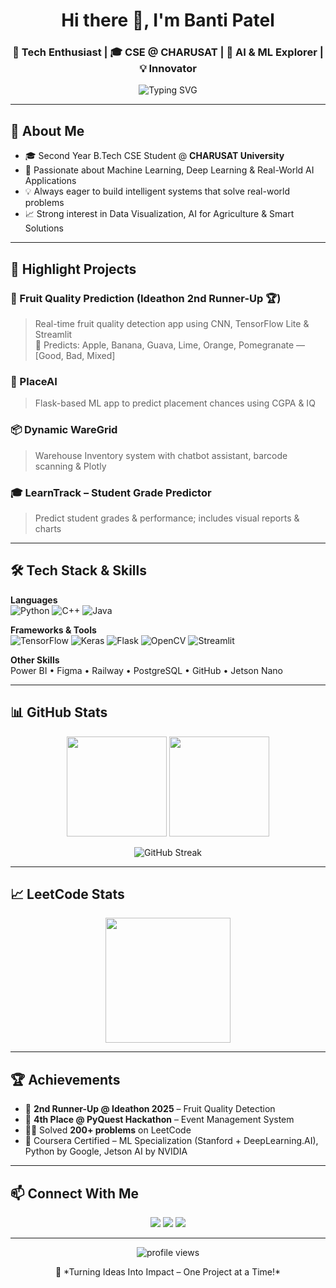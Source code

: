 <h1 align="center">Hi there 👋, I'm Banti Patel</h1>
<h3 align="center">🚀 Tech Enthusiast | 🎓 CSE @ CHARUSAT | 🤖 AI & ML Explorer | 💡 Innovator</h3>

<p align="center">
  <img src="https://readme-typing-svg.herokuapp.com/?lines=Welcome+to+my+GitHub!;Machine+Learning+Enthusiast;Pythonista+%F0%9F%90%8D;Tech+Explorer+%F0%9F%9A%80;Let's+Build+Something+Awesome!&center=true&width=500&height=50" alt="Typing SVG">
</p>

---

## 📌 About Me
- 🎓 Second Year B.Tech CSE Student @ **CHARUSAT University**  
- 🤖 Passionate about Machine Learning, Deep Learning & Real-World AI Applications  
- 💡 Always eager to build intelligent systems that solve real-world problems  
- 📈 Strong interest in Data Visualization, AI for Agriculture & Smart Solutions  

---

## 🚀 Highlight Projects

### 🍎 Fruit Quality Prediction (Ideathon 2nd Runner-Up 🏆)
> Real-time fruit quality detection app using CNN, TensorFlow Lite & Streamlit  
🧪 Predicts: Apple, Banana, Guava, Lime, Orange, Pomegranate — [Good, Bad, Mixed]

### 🧠 PlaceAI
> Flask-based ML app to predict placement chances using CGPA & IQ  

### 📦 Dynamic WareGrid
> Warehouse Inventory system with chatbot assistant, barcode scanning & Plotly  

### 🎓 LearnTrack – Student Grade Predictor  
> Predict student grades & performance; includes visual reports & charts  

---

## 🛠 Tech Stack & Skills

**Languages**  
![Python](https://img.shields.io/badge/Python-3670A0?style=flat&logo=python&logoColor=white) 
![C++](https://img.shields.io/badge/C++-00599C?style=flat&logo=cplusplus&logoColor=white) 
![Java](https://img.shields.io/badge/Java-ED8B00?style=flat&logo=java&logoColor=white)

**Frameworks & Tools**  
![TensorFlow](https://img.shields.io/badge/TensorFlow-FF6F00.svg?style=flat&logo=TensorFlow&logoColor=white)
![Keras](https://img.shields.io/badge/Keras-D00000.svg?style=flat&logo=Keras&logoColor=white)
![Flask](https://img.shields.io/badge/Flask-black?style=flat&logo=flask)
![OpenCV](https://img.shields.io/badge/OpenCV-27338e?style=flat&logo=opencv&logoColor=white)
![Streamlit](https://img.shields.io/badge/Streamlit-FF4B4B?style=flat&logo=streamlit&logoColor=white)

**Other Skills**  
Power BI • Figma • Railway • PostgreSQL • GitHub • Jetson Nano

---

## 📊 GitHub Stats

<p align="center">
  <img src="https://github-readme-stats.vercel.app/api?username=Bantipatel20&show_icons=true&theme=radical" height="160" />
  <img src="https://github-readme-stats.vercel.app/api/top-langs/?username=Bantipatel20&layout=compact&theme=radical" height="160" />
</p>

<p align="center">
  <img src="https://streak-stats.demolab.com?user=Bantipatel20&theme=radical&hide_border=false" alt="GitHub Streak" />
</p>


---

## 📈 LeetCode Stats

<p align="center">
  <img src="https://leetcard.jacoblin.cool/PATEL_BANTI?theme=dark&font=Roboto&ext=contest" height="200" />
</p>

---

## 🏆 Achievements

- 🥉 **2nd Runner-Up @ Ideathon 2025** – Fruit Quality Detection  
- 🧠 **4th Place @ PyQuest Hackathon** – Event Management System  
- 👨‍💻 Solved **200+ problems** on LeetCode  
- 📜 Coursera Certified – ML Specialization (Stanford + DeepLearning.AI), Python by Google, Jetson AI by NVIDIA  

---

## 📫 Connect With Me

<p align="center">
  <a href="mailto:patelbanti993@gmail.com"><img src="https://img.shields.io/badge/Gmail-D14836?style=flat&logo=gmail&logoColor=white" /></a>
  <a href="https://www.linkedin.com/in/banti-patel-b091b0288/"><img src="https://img.shields.io/badge/LinkedIn-blue?style=flat&logo=linkedin&logoColor=white" /></a>
  <a href="https://github.com/Bantipatel20"><img src="https://img.shields.io/badge/GitHub-100000?style=flat&logo=github&logoColor=white" /></a>
</p>

---

<p align="center">
  <img src="https://komarev.com/ghpvc/?username=Bantipatel20&label=Profile%20views&color=0e75b6&style=flat-square" alt="profile views" />
</p>

<p align="center">🚀 *Turning Ideas Into Impact – One Project at a Time!*</p>

